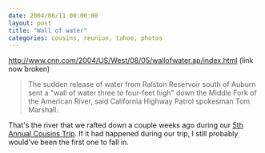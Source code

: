 ```yaml
---
date: 2004/08/11 00:00:00
layout: post
title: "Wall of water"
categories: cousins, reunion, tahoe, photos
---
```


http://www.cnn.com/2004/US/West/08/05/wallofwater.ap/index.html (link now broken)

> The sudden release of water from Ralston Reservoir south of Auburn sent a "wall of water three to four-feet high" down the Middle Fork of the American River, said California Highway Patrol spokesman Tom Marshall. 

That's the river that we rafted down a couple weeks ago during our [5th Annual Cousins Trip](http://kurup.org/photo/album?album_id=14824). If it had happened during our trip, I still probably would've been the first one to fall in.
